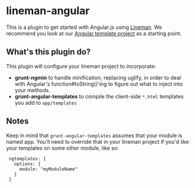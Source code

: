 # lineman-angular

This is a plugin to get started with Angular.js using
[Lineman](http://linemanjs.com). We recommend you look at our
[Angular template project](https://github.com/linemanjs/lineman-angular-template/)
as a starting point.

## What's this plugin do?

This plugin will configure your lineman project to incorporate:

 * **grunt-ngmin** to handle minification, replacing uglify, in order to deal with Angular's function#toString()'ing to figure out what to inject into your methods.
 * **grunt-angular-templates** to compile the client-side `*.html` templates you add to `app/templates`

## Notes

Keep in mind that `grunt-angular-templates` assumes that your module is named app. You'll need to override that in your lineman project if you'd like your templates on some other module, like so:

```
 ngtemplates: {
   options: {
     module: "myModuleName"
   }
 }
```
